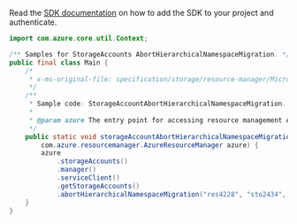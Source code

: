 Read the [SDK documentation](https://github.com/Azure/azure-sdk-for-java/blob/azure-resourcemanager_2.14.0/sdk/resourcemanager/azure-resourcemanager/README.md) on how to add the SDK to your project and authenticate.

```java
import com.azure.core.util.Context;

/** Samples for StorageAccounts AbortHierarchicalNamespaceMigration. */
public final class Main {
    /*
     * x-ms-original-file: specification/storage/resource-manager/Microsoft.Storage/stable/2021-09-01/examples/StorageAccountAbortHierarchicalNamespaceMigration.json
     */
    /**
     * Sample code: StorageAccountAbortHierarchicalNamespaceMigration.
     *
     * @param azure The entry point for accessing resource management APIs in Azure.
     */
    public static void storageAccountAbortHierarchicalNamespaceMigration(
        com.azure.resourcemanager.AzureResourceManager azure) {
        azure
            .storageAccounts()
            .manager()
            .serviceClient()
            .getStorageAccounts()
            .abortHierarchicalNamespaceMigration("res4228", "sto2434", Context.NONE);
    }
}
```
